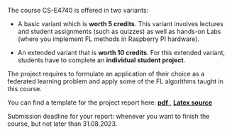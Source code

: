 The course CS-E4740 is offered in two variants: 

- A basic variant which is **worth 5 credits**. This variant involves lectures and student assignments (such as quizzes) as well as hands-on Labs (where you implement FL methods in Raspberry PI hardware). 

- An extended variant that is **worth 10 credits**. For this extended variant, students have to complete an **individual student project**. 

The project requires to formulate an application of their choice as a federated learning problem and apply some of the FL algorithms taught in this course. 

You can find a template for the project report here:  <a href="FederatedLearningPaper.pdf"> **pdf** </a>,  <a href="FederatedLearningPaper.tex"> **Latex source** </a>

Submission deadline for your report: whenever you want to finish the course, but not later than 31.08.2023. 

